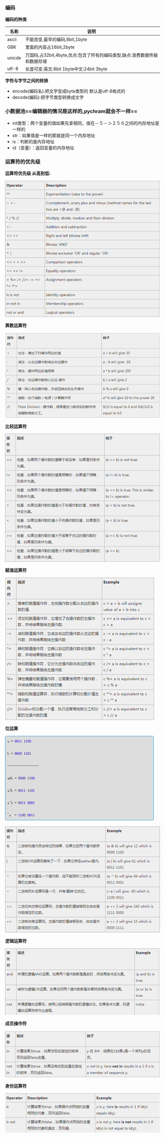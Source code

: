 ### 编码

**编码的种类**

| 名称   | 说明                                                         |
| ------ | ------------------------------------------------------------ |
| ascii  | 不能改变,最早的编码,8bit,1byte                               |
| GBK    | 里面的内容占16bit,2byte                                      |
| unicde | 万国码,占32bit,4byte,优点:包含了所有的编码类型,缺点:浪费数据传输和数据存储 |
| utf-8  | 长度可变:英文:8bit    1byte中文:24bit    3byte               |

**字符与字节之间的转换**

- encode(编码名):把文字变成byte类型的 默认是utf-8格式的
- decode(编码):把字节类型转换成文字

### 小数据池==编辑器的情况是这样的,pychram就会不一样==

- int类型：两个变量的值如果先拿相同，值在－５－＞２５６之间的内存地址是一样的
- str：如果值是一样的那就是同一个内存地址
- is：判断的是内存地址
- id（变量）：返回变量的内存地址

### 运算符的优先级

**运算符优先级 从高到低:** 

![](../../img/运算符优先级.jpg)

**算数运算符** 

![](../../img/算数运算符.jpg)

**比较运算符** 

![](../../img/比较运算符.jpg)

**赋值运算符**

![](../../img/赋值运算符.jpg)

**位运算**

![](../../img/位运算1.jpg)

![](../../img/位运算2.jpg)

**逻辑运算符**

![](../../img/逻辑运算符.jpg)

**成员操作符** 

![](../../img/成员运算.jpg)

**身份运算符** 

![](../../img/身份运算符.jpg)



